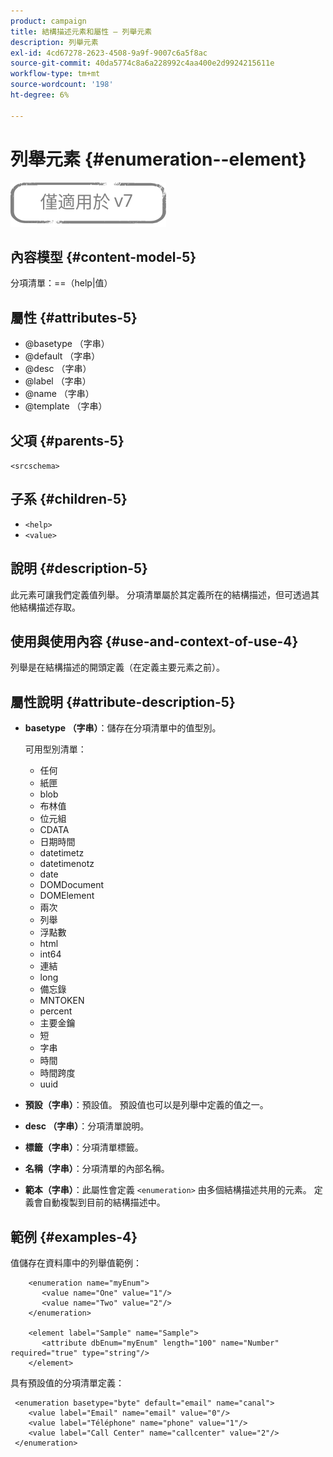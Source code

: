 ```yaml
---
product: campaign
title: 結構描述元素和屬性 — 列舉元素
description: 列舉元素
exl-id: 4cd67278-2623-4508-9a9f-9007c6a5f8ac
source-git-commit: 40da5774c8a6a228992c4aa400e2d9924215611e
workflow-type: tm+mt
source-wordcount: '198'
ht-degree: 6%

---
```


# 列舉元素 {#enumeration--element}

![](../../../assets/v7-only.svg)

## 內容模型 {#content-model-5}

分項清單：==（help|值）

## 屬性 {#attributes-5}

* @basetype （字串）
* @default （字串）
* @desc （字串）
* @label （字串）
* @name （字串）
* @template （字串）

## 父項 {#parents-5}

`<srcschema>`

## 子系 {#children-5}

* `<help>`
* `<value>`

## 說明 {#description-5}

此元素可讓我們定義值列舉。 分項清單屬於其定義所在的結構描述，但可透過其他結構描述存取。

## 使用與使用內容 {#use-and-context-of-use-4}

列舉是在結構描述的開頭定義（在定義主要元素之前）。

## 屬性說明 {#attribute-description-5}

* **basetype （字串）**：儲存在分項清單中的值型別。

   可用型別清單：

   * 任何
   * 紙匣
   * blob
   * 布林值
   * 位元組
   * CDATA
   * 日期時間
   * datetimetz
   * datetimenotz
   * date
   * DOMDocument
   * DOMElement
   * 兩次
   * 列舉
   * 浮點數
   * html
   * int64
   * 連結
   * long
   * 備忘錄
   * MNTOKEN
   * percent
   * 主要金鑰
   * 短
   * 字串
   * 時間
   * 時間跨度
   * uuid

* **預設（字串）**：預設值。 預設值也可以是列舉中定義的值之一。
* **desc （字串）**：分項清單說明。
* **標籤（字串）**：分項清單標籤。
* **名稱（字串）**：分項清單的內部名稱。
* **範本（字串）**：此屬性會定義 `<enumeration>` 由多個結構描述共用的元素。 定義會自動複製到目前的結構描述中。

## 範例 {#examples-4}

值儲存在資料庫中的列舉值範例：

```
    <enumeration name="myEnum">
       <value name="One" value="1"/>
       <value name="Two" value="2"/>
    </enumeration>

    <element label="Sample" name="Sample">
       <attribute dbEnum="myEnum" length="100" name="Number" required="true" type="string"/>
    </element>
```

具有預設值的分項清單定義：

```
 <enumeration basetype="byte" default="email" name="canal">
    <value label="Email" name="email" value="0"/> 
    <value label="Téléphone" name="phone" value="1"/>
    <value label="Call Center" name="callcenter" value="2"/>
 </enumeration>
```
